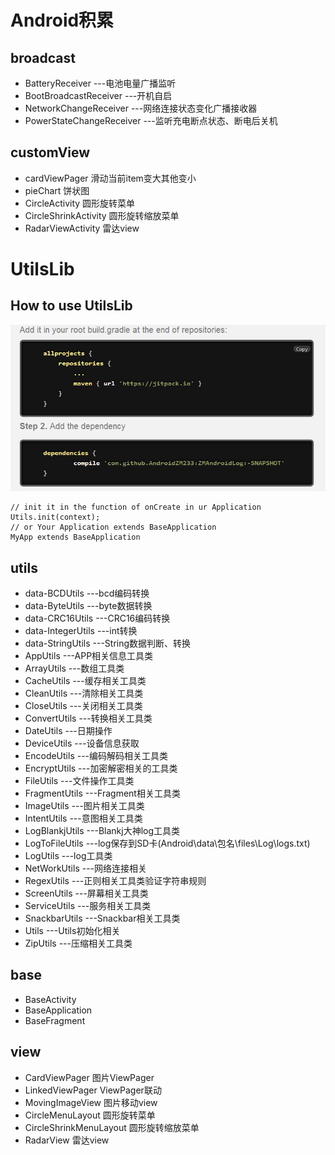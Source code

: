 # Android积累 #
## broadcast
* BatteryReceiver ---电池电量广播监听
* BootBroadcastReceiver ---开机自启
* NetworkChangeReceiver ---网络连接状态变化广播接收器
* PowerStateChangeReceiver ---监听充电断点状态、断电后关机
## customView
* cardViewPager 滑动当前item变大其他变小
* pieChart 饼状图
* CircleActivity 圆形旋转菜单
* CircleShrinkActivity 圆形旋转缩放菜单
* RadarViewActivity 雷达view
# UtilsLib
## How to use UtilsLib
![image](https://github.com/AndroidZM233/ZMAndroidLog/blob/master/Pic/HowTo.png)
```
// init it in the function of onCreate in ur Application
Utils.init(context);
// or Your Application extends BaseApplication
MyApp extends BaseApplication
```
## utils
* data-BCDUtils ---bcd编码转换
* data-ByteUtils ---byte数据转换
* data-CRC16Utils ---CRC16编码转换
* data-IntegerUtils ---int转换
* data-StringUtils ---String数据判断、转换
* AppUtils ---APP相关信息工具类
* ArrayUtils ---数组工具类
* CacheUtils ---缓存相关工具类
* CleanUtils ---清除相关工具类
* CloseUtils ---关闭相关工具类
* ConvertUtils ---转换相关工具类
* DateUtils ---日期操作
* DeviceUtils ---设备信息获取
* EncodeUtils ---编码解码相关工具类
* EncryptUtils ---加密解密相关的工具类
* FileUtils ---文件操作工具类
* FragmentUtils ---Fragment相关工具类
* ImageUtils ---图片相关工具类
* IntentUtils ---意图相关工具类
* LogBlankjUtils ---Blankj大神log工具类
* LogToFileUtils ---log保存到SD卡(Android\data\包名\files\Log\logs.txt)
* LogUtils ---log工具类
* NetWorkUtils ---网络连接相关
* RegexUtils ---正则相关工具类验证字符串规则
* ScreenUtils ---屏幕相关工具类
* ServiceUtils ---服务相关工具类
* SnackbarUtils ---Snackbar相关工具类
* Utils ---Utils初始化相关
* ZipUtils ---压缩相关工具类
## base
* BaseActivity
* BaseApplication
* BaseFragment
## view
* CardViewPager 图片ViewPager
* LinkedViewPager ViewPager联动
* MovingImageView 图片移动view
* CircleMenuLayout 圆形旋转菜单
* CircleShrinkMenuLayout 圆形旋转缩放菜单
* RadarView 雷达view